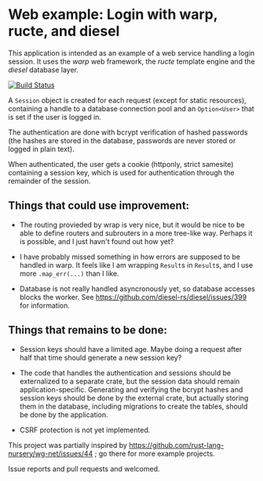 # Web example: Login with warp, ructe, and diesel

This application is intended as an example of a web service handling a login
session.
It uses the *warp* web framework, the *ructe* template engine and the
*diesel* database layer.

[![Build Status](https://travis-ci.org/kaj/warp-diesel-ructe-sample.svg?branch=master)](https://travis-ci.org/kaj/warp-diesel-ructe-sample)

A `Session` object is created for each request (except for static resources),
containing a handle to a database connection pool and an `Option<User>` that
is set if the user is logged in.

The authentication are done with bcrypt verification of hashed passwords (the
hashes are stored in the database, passwords are never stored or logged in
plain text).

When authenticated, the user gets a cookie (httponly, strict samesite)
containing a session key, which is used for authentication through the
remainder of the session.

## Things that could use improvement:

* The routing provieded by wrap is very nice,
  but it would be nice to be able to define routers and subrouters in a more
  tree-like way.
  Perhaps it is possible, and I just havn't found out how yet?

* I have probably missed something in how errors are supposed to be handled
  in warp.
  It feels like I am wrapping `Result`s in `Result`s, and I use more
  `.map_err(...)` than I like.

* Database is not really handled asyncronously yet, so database accesses
  blocks the worker.
  See https://github.com/diesel-rs/diesel/issues/399 for information.

## Things that remains to be done:

* Session keys should have a limited age.
  Maybe doing a request after half that time should generate a new session
  key?

* The code that handles the authentication and sessions should be
  externalized to a separate crate, but the session data should remain
  application-specific.
  Generating and verifying the bcrypt hashes and session keys should be done
  by the external crate, but actually storing them in the database, including
  migrations to create the tables, should be done by the application.

* CSRF protection is not yet implemented.

This project was partially inspired by
https://github.com/rust-lang-nursery/wg-net/issues/44 ;
go there for more example projects.

Issue reports and pull requests and welcomed.
